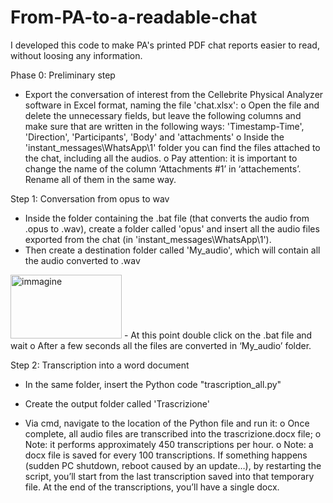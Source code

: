 # From-PA-to-a-readable-chat
I developed this code to make PA's printed PDF chat reports easier to read, without loosing any information.

Phase 0: Preliminary step
-	Export the conversation of interest from the Cellebrite Physical Analyzer software in Excel format, naming the file 'chat.xlsx':
    o	Open the file and delete the unnecessary fields, but leave the following columns and make sure that are written in the following ways: 'Timestamp-Time', 'Direction', 'Participants', 'Body' and 'attachments' 
    o	Inside the 'instant_messages\WhatsApp\1' folder you can find the files attached to the chat, including all the audios. 
    o	Pay attention: it is important to change the name of the column ‘Attachments #1’ in ‘attachements’. Rename all of them in the same way.

Step 1: Conversation from opus to wav
-	Inside the folder containing the .bat file (that converts the audio from .opus to .wav), create a folder called 'opus' and insert all the audio files exported from the chat (in 'instant_messages\WhatsApp\1'). 
-	Then create a destination folder called 'My_audio', which will contain all the audio converted to .wav
  <img width="178" height="102" alt="immagine" src="https://github.com/user-attachments/assets/5d613d30-1679-4121-aebc-48d41f96174c" />
-	At this point double click on the .bat file and wait
    o	After a few seconds all the files are converted in ‘My_audio’ folder.
 	
Step 2: Transcription into a word document
-	In the same folder, insert the Python code "trascription_all.py"
 
-	Create the output folder called 'Trascrizione'
-	Via cmd, navigate to the location of the Python file and run it:
      o	Once complete, all audio files are transcribed into the trascrizione.docx file;
      o	Note: it performs approximately 450 transcriptions per hour.
      o	Note: a docx file is saved for every 100 transcriptions. If something happens (sudden PC shutdown, reboot caused by an update…), by restarting the script, you’ll start from the last transcription saved into that temporary file. At the end of the transcriptions,            you’ll have a single docx.

